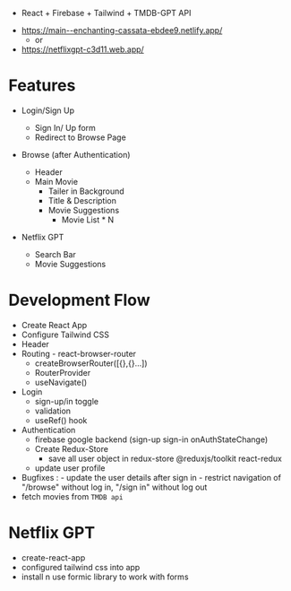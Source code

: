 * React + Firebase + Tailwind + TMDB-GPT API

- https://main--enchanting-cassata-ebdee9.netlify.app/
    -    or
- https://netflixgpt-c3d11.web.app/
  
# Features

- Login/Sign Up
    - Sign In/ Up form
    - Redirect to Browse Page

- Browse (after Authentication)
    - Header
    - Main Movie
        - Tailer in Background
        - Title & Description
        - Movie Suggestions 
            - Movie List * N

- Netflix GPT
    - Search Bar
    - Movie Suggestions

# Development Flow
- Create React App
- Configure Tailwind CSS
- Header
- Routing - react-browser-router
    - createBrowserRouter([{},{}...])
    - RouterProvider
    - useNavigate()
- Login
  - sign-up/in toggle
  - validation
  - useRef() hook
- Authentication
  - firebase google backend (sign-up sign-in onAuthStateChange)
  - Create Redux-Store
    - save all user object in redux-store @reduxjs/toolkit react-redux
  - update user profile
- Bugfixes :
      - update the user details after sign in
      - restrict navigation of "/browse" without log in, "/sign in" without log out
- fetch movies from `TMDB api`


# Netflix GPT

- create-react-app
- configured tailwind css into app
- install n use formic library to work with forms
